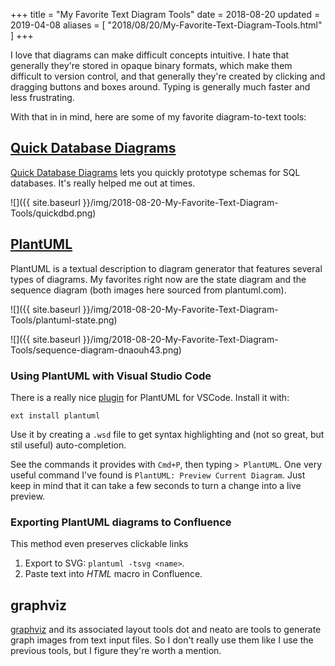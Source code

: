 +++
title = "My Favorite Text Diagram Tools"
date = 2018-08-20
updated = 2019-04-08
aliases = [ "2018/08/20/My-Favorite-Text-Diagram-Tools.html" ]
+++

I love that diagrams can make difficult concepts intuitive. I hate that
generally they're stored in opaque binary formats, which make them difficult to
version control, and that generally they're created by clicking and dragging
buttons and boxes around. Typing is generally much faster and less frustrating.


With that in in mind, here are some of my favorite diagram-to-text tools:

## [Quick Database Diagrams](https://www.quickdatabasediagrams.com/)

[Quick Database Diagrams](https://www.quickdatabasediagrams.com/) lets you
quickly prototype schemas for SQL databases. It's really helped me out at times.

![]({{ site.baseurl }}/img/2018-08-20-My-Favorite-Text-Diagram-Tools/quickdbd.png)

## [PlantUML](http://plantuml.com/)

PlantUML is a textual description to diagram generator that features several
types of diagrams. My favorites right now are the state diagram and the sequence
diagram (both images here sourced from plantuml.com).

![]({{ site.baseurl }}/img/2018-08-20-My-Favorite-Text-Diagram-Tools/plantuml-state.png)

![]({{ site.baseurl }}/img/2018-08-20-My-Favorite-Text-Diagram-Tools/sequence-diagram-dnaouh43.png)

### Using PlantUML with Visual Studio Code

There is a really nice [plugin](https://github.com/qjebbs/vscode-plantuml) for
PlantUML for VSCode. Install it with:

```
ext install plantuml
```

Use it by creating a `.wsd` file to get syntax highlighting and
(not so great, but stil useful) auto-completion.

See the commands it provides with `Cmd+P`, then typing `> PlantUML`. One very
useful command I've found is `PlantUML: Preview Current Diagram`. Just keep in
mind that it can take a few seconds to turn a change into a live preview.

### Exporting PlantUML diagrams to Confluence

This method even preserves clickable links

1. Export to SVG: `plantuml -tsvg <name>`.
2. Paste text into *HTML* macro in Confluence.

## graphviz

[graphviz](https://www.graphviz.org/) and its associated layout tools dot and
neato are tools to generate graph images from text input files. So I don't
really use them like I use the previous tools, but I figure they're worth a
mention.
